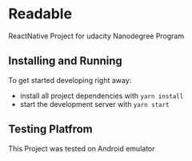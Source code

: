 # Readable

ReactNative Project for udacity Nanodegree Program


## Installing and Running

To get started developing right away:

* install all project dependencies with `yarn install`
* start the development server with `yarn start`


## Testing Platfrom
This Project was tested on Android emulator
